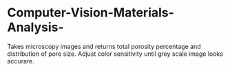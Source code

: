 # Computer-Vision-Materials-Analysis-
Takes microscopy images and returns total porosity percentage and distribution of pore size.
Adjust color sensitivity until grey scale image looks accurare.

